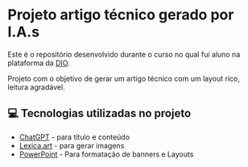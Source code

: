 # Projeto artigo técnico gerado por I.A.s


Este é o repositório desenvolvido durante o curso no qual fui aluno na plataforma da [DIO](https://dio.me).

Projeto com o objetivo de gerar um artigo técnico com um layout rico, leitura agradável.

## 💻 Tecnologias utilizadas no projeto

- [ChatGPT](https://chat.openai.com/) - para título e conteúdo
- [Lexica.art](https://lexica.art/) - para gerar imagens
- [PowerPoint](https://www.microsoft.com/en/microsoft-365/powerpoint) - Para formatação de banners e Layouts
